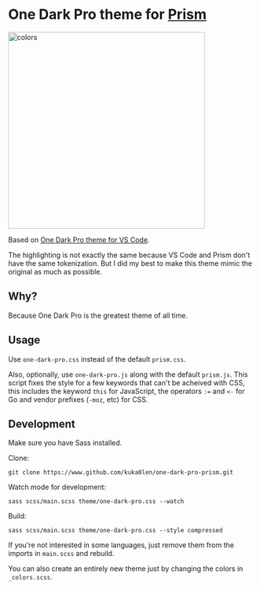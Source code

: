 # One Dark Pro theme for [Prism](https://prismjs.com/)

<img src="https://i.imgur.com/h2jfQHf.png" alt="colors" style="height:400px;" />

Based on [One Dark Pro theme for VS Code](https://github.com/Binaryify/OneDark-Pro).

The highlighting is not exactly the same because VS Code and Prism don't have the same tokenization. But I did my best to make this theme mimic the original as much as possible.

## Why?

Because One Dark Pro is the greatest theme of all time.

## Usage

Use `one-dark-pro.css` instead of the default `prism.css`.

Also, optionally, use `one-dark-pro.js` along with the default `prism.js`. This script fixes the style for a few keywords that can't be acheived with CSS, this includes the keyword `this` for JavaScript, the operators `:=` and `<-` for Go and vendor prefixes (`-moz`, etc) for CSS.

## Development

Make sure you have Sass installed.

Clone:

```shell
git clone https://www.github.com/kuka0len/one-dark-pro-prism.git
```

Watch mode for development:

```shell
sass scss/main.scss theme/one-dark-pro.css --watch
```

Build:

```shell
sass scss/main.scss theme/one-dark-pro.css --style compressed
```

If you're not interested in some languages, just remove them from the imports in `main.scss` and rebuild.

You can also create an entirely new theme just by changing the colors in `_colors.scss`.
